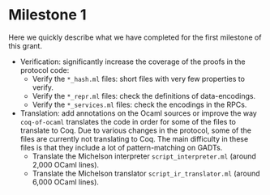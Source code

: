 # Milestone 1

Here we quickly describe what we have completed for the first milestone of this grant.

* Verification: significantly increase the coverage of the proofs in the protocol code:
  * Verify the `*_hash.ml` files: short files with very few properties to verify.
  * Verify the `*_repr.ml` files: check the definitions of data-encodings.
  * Verify the `*_services.ml` files: check the encodings in the RPCs.
* Translation: add annotations on the Ocaml sources or improve the way `coq-of-ocaml` translates the code in order for some of the files to translate to Coq. Due to various changes in the protocol, some of the files are currently not translating to Coq. The main difficulty in these files is that they include a lot of pattern-matching on GADTs.
  * Translate the Michelson interpreter `script_interpreter.ml` (around 2,000 OCaml lines).
  * Translate the Michelson translator `script_ir_translator.ml` (around 6,000 OCaml lines).
